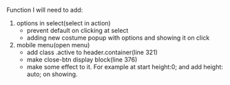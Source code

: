 Function I will need to add:
1. options in select(select in action)
    - prevent default on clicking at select
    - adding new costume popup with options and showing it on click
2. mobile menu(open menu)
    - add class .active to header.container(line 321)
    - make close-btn display block(line 376)
    - make some effect to it. For example at start height:0; and add height: auto;  on showing.